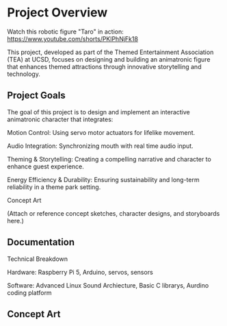 # Project Overview
Watch this robotic figure "Taro" in action: https://www.youtube.com/shorts/PKlPhNjFk18

This project, developed as part of the Themed Entertainment Association (TEA) at UCSD, focuses on designing and building an animatronic figure that enhances themed attractions through innovative storytelling and technology.



## Project Goals

The goal of this project is to design and implement an interactive animatronic character that integrates:

Motion Control: Using servo motor actuators for lifelike movement.

Audio Integration: Synchronizing mouth with real time audio input.

Theming & Storytelling: Creating a compelling narrative and character to enhance guest experience.

Energy Efficiency & Durability: Ensuring sustainability and long-term reliability in a theme park setting.

Concept Art

(Attach or reference concept sketches, character designs, and storyboards here.)

## Documentation

Technical Breakdown

Hardware: Raspberry Pi 5, Arduino, servos, sensors

Software: Advanced Linux Sound Archiecture, Basic C librarys, Aurdino coding platform

## Concept Art
